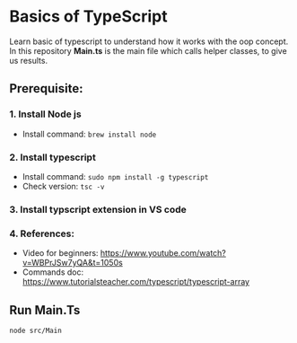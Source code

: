 # Basics of TypeScript 
Learn basic of typescript to understand how it works with the oop concept. 
In this repository <b>Main.ts</b> is the main file which calls helper classes, to give us results.

## Prerequisite:
### 1. Install Node js
* Install command: ```brew install node```

### 2. Install typescript</h3>
* Install command: ```sudo npm install -g typescript```
* Check version: ```tsc -v```

### 3. Install typscript extension in VS code

### 4. References:
* Video for beginners: https://www.youtube.com/watch?v=WBPrJSw7yQA&t=1050s<br>
* Commands doc: https://www.tutorialsteacher.com/typescript/typescript-array

## Run Main.Ts
```node src/Main```


